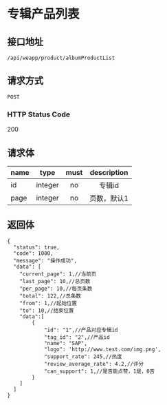 # 专辑产品列表

## 接口地址

`/api/weapp/product/albumProductList`

## 请求方式

`POST`

### HTTP Status Code

200

## 请求体

| name     | type     | must     | description |
|----------|:--------:|:--------:|:--------:|
| id   | integer   | no     | 专辑id |
| page   | integer   | no      | 页数，默认1 |

## 返回体

```json5
{
  "status": true,
  "code": 1000,
  "message": "操作成功",
  "data": [
    "current_page": 1,//当前页
    "last_page": 10,//总页数
    "per_page": 10,//每页条数
    "total": 122,//总条数
    "from": 1,//起始位置
    "to": 10,//结束位置
    "data":[
        {
            "id": "1",//产品对应专辑id
            "tag_id": "2",//产品id
            "name": "SAP",            
            "logo": 'http://www.test.com/img.png',
            "support_rate": 245,//热度
            "review_average_rate": 4.2,//评分
            "can_support": 1,//是否能点赞，1是，0否
        }
    ]
  ]
}
``` 
